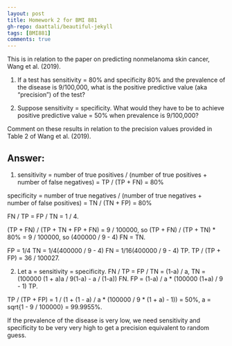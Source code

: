 ```yaml
---
layout: post
title: Homework 2 for BMI 881
gh-repo: daattali/beautiful-jekyll
tags: [BMI881]
comments: true
---
```


This is in relation to the paper on predicting nonmelanoma skin cancer, Wang et al. (2019).

1. If a test has sensitivity = 80% and specificity 80% and the prevalence of the disease is 9/100,000, what is the positive predictive value (aka “precision”) of the test?

2. Suppose sensitivity = specificity. What would they have to be to achieve positive predictive value = 50% when prevalence is 9/100,000?

Comment on these results in relation to the precision values provided in Table 2 of Wang et al. (2019).

## Answer:

1. sensitivity =  number of true positives / (number of true positives + number of false negatives) = TP / (TP + FN) = 80%

specificity = number of true negatives / (number of true negatives + number of false positives) = TN / (TN + FP) = 80%

FN / TP = FP / TN = 1 / 4.

(TP + FN) / (TP + TN + FP + FN) = 9 / 100000, so (TP + FN) / (TP + TN) * 80% = 9 / 100000, so (400000 / 9 - 4) FN = TN.

FP = 1/4 TN = 1/4(400000 / 9 - 4) FN = 1/16(400000 / 9 - 4) TP. TP / (TP + FP) = 36 / 100027.

2. Let a = sensitivity = specificity. FN / TP = FP / TN = (1-a) / a, TN = (100000 (1 + a)a / 9(1-a) - a / (1-a)) FN. FP = (1-a) / a * (100000 (1+a) / 9 - 1) TP.

TP / (TP + FP) = 1 / (1 + (1 - a) / a * (100000 / 9 * (1 + a) - 1)) = 50%, a = sqrt{1 - 9 / 100000} = 99.9955%.

If the prevalence of the disease is very low, we need sensitivity and specificity to be very very high to get a precision equivalent to random guess.
